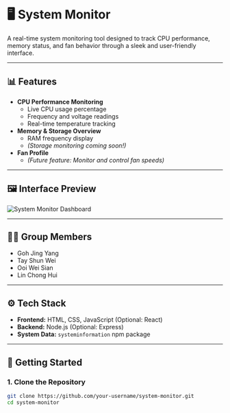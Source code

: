 # 🖥️ System Monitor

A real-time system monitoring tool designed to track CPU performance, memory status, and fan behavior through a sleek and user-friendly interface.

---

## 📊 Features

- **CPU Performance Monitoring**
  - Live CPU usage percentage
  - Frequency and voltage readings
  - Real-time temperature tracking
- **Memory & Storage Overview**
  - RAM frequency display
  - *(Storage monitoring coming soon!)*
- **Fan Profile**
  - *(Future feature: Monitor and control fan speeds)*

---

## 🖼️ Interface Preview

![System Monitor Dashboard](./e98cacf6-8284-4d40-9360-525295d964cf.png)

---

## 👨‍💻 Group Members

- Goh Jing Yang  
- Tay Shun Wei  
- Ooi Wei Sian  
- Lin Chong Hui  

---

## ⚙️ Tech Stack

- **Frontend:** HTML, CSS, JavaScript (Optional: React)
- **Backend:** Node.js (Optional: Express)
- **System Data:** `systeminformation` npm package

---

## 🚀 Getting Started

### 1. Clone the Repository

```bash
git clone https://github.com/your-username/system-monitor.git
cd system-monitor
